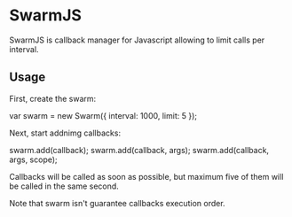 SwarmJS
=======

SwarmJS is callback manager for Javascript allowing to limit calls per interval.

Usage
-----

First, create the swarm:

  var swarm = new Swarm({ interval: 1000, limit: 5 });

Next, start addnimg callbacks:

  swarm.add(callback);
  swarm.add(callback, args);
  swarm.add(callback, args, scope);

Callbacks will be called as soon as possible, but maximum five of them will be called in the same second.

Note that swarm isn't guarantee callbacks execution order.
